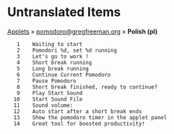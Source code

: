 # Untranslated Items
[Applets](../../../README.md) &#187; [pomodoro@gregfreeman.org](../README.md) &#187; **Polish (pl)**

       1	Waiting to start
       2	Pomodori %d, set %d running
       3	Let's go to work !
       4	Short break running
       5	Long break running
       6	Continue Current Pomodoro
       7	Pause Pomodoro
       8	Short break finished, ready to continue?
       9	Play Start Sound
      10	Start Sound File 
      11	Sound volume:  
      12	Auto start after a short break ends
      13	Show the pomodoro timer in the applet panel
      14	Great tool for boosted productivity!
